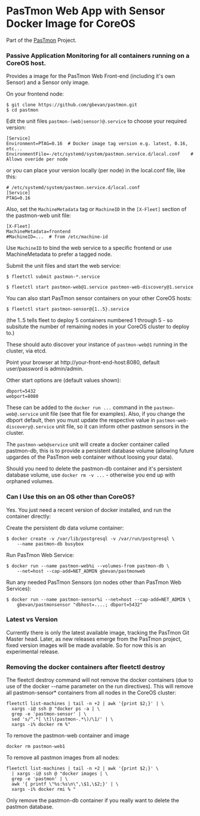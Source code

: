 PasTmon Web App with Sensor Docker Image for CoreOS
===================================================

Part of the [PasTmon](http://pastmon.sourceforge.net) Project.

### Passive Application Monitoring for all containers running on a CoreOS host.

Provides a image for the PasTmon Web Front-end (including it's own Sensor) and a
Sensor only image.

On your frontend node:

    $ git clone https://github.com/gbevan/pastmon.git
    $ cd pastmon

Edit the unit files ``pastmon-(web|sensor)@.service`` to choose your required version:

    [Service]
    Environment=PTAG=0.16  # Docker image tag version e.g. latest, 0.16, etc...
    EnvironmentFile=-/etc/systemd/system/pastmon.service.d/local.conf    # Allows overide per node

or you can place your version locally (per node) in the local.conf file, like this:

    # /etc/systemd/system/pastmon.service.d/local.conf
    [Service]
    PTAG=0.16

Also, set the ``MachineMetadata`` tag or ``MachineID`` in the ``[X-Fleet]`` section of the pastmon-web
unit file:

    [X-Fleet]
    MachineMetadata=frontend
    #MachineID=...  # from /etc/machine-id

Use ``MachineID`` to bind the web service to a specific frontend or use MachineMetadata to prefer a tagged node.

Submit the unit files and start the web service:

    $ fleetctl submit pastmon-*.service

    $ fleetctl start pastmon-web@1.service pastmon-web-discovery@1.service

You can also start PasTmon sensor containers on your other CoreOS hosts:

    $ fleetctl start pastmon-sensor@{1..5}.service

(the 1..5 tells fleet to deploy 5 containers numbered 1 through 5 - so subsitute the number of
remaining nodes in your CoreOS cluster to deploy to.)

These should auto discover your instance of ``pastmon-web@1`` running in the cluster, via etcd.

Point your browser at http://your-front-end-host:8080, default user/password is admin/admin.

Other start options are (default values shown):

    dbport=5432
    webport=8080

These can be added to the `docker run ...` command in the ``pastmon-web@.service`` unit file (see that file for examples).
Also, if you change the dbport default, then you must update the respective value in ``pastmon-web-discovery@.service`` unit file,
so it can inform other pastmon sensors in the cluster.

The ``pastmon-web@service`` unit will create a docker container called pastmon-db, this is to
provide a persistent database volume (allowing future upgardes of the PasTmon web container
without loosing your data).

Should you need to delete the pastmon-db container and it's persistent database volume,
use `docker rm -v ...` - otherwise you end up with orphaned volumes.

### Can I Use this on an OS other than CoreOS?

Yes.  You just need a recent version of docker installed, and run the container directly:

Create the persistent db data volume container:

    $ docker create -v /var/lib/postgresql -v /var/run/postgresql \
        --name pastmon-db busybox

Run PasTmon Web Service:

    $ docker run --name pastmon-web%i --volumes-from pastmon-db \
        --net=host --cap-add=NET_ADMIN gbevan/pastmonweb

Run any needed PasTmon Sensors (on nodes other than PasTmon Web Services):

    $ docker run --name pastmon-sensor%i --net=host --cap-add=NET_ADMIN \
        gbevan/pastmonsensor "dbhost=....; dbport=5432"

### Latest vs Version

Currently there is only the latest available image, tracking the PasTmon Git Master head.
Later, as new releases emerge from the PasTmon project, fixed version images will be made available.
So for now this is an experimental release.

### Removing the docker containers after fleetctl destroy

The fleetctl destroy command will not remove the docker containers (due to use of the
docker --name parameter on the run directives).  This will remove all pastmon-sensor*
containers from all nodes in the CoreOS cluster:

    fleetctl list-machines | tail -n +2 | awk '{print $2;}' | \
      xargs -i@ ssh @ "docker ps -a | \
      grep -e 'pastmon-sensor' | \
      sed 's/^.*[ \t]\(pastmon-.*\)/\1/' | \
      xargs -i% docker rm %"

To remove the pastmon-web container and image

    docker rm pastmon-web1

To remove all pastmon images from all nodes:

    fleetctl list-machines | tail -n +2 | awk '{print $2;}' \
      | xargs -i@ ssh @ "docker images | \
      grep -e 'pastmon' | \
      awk '{ printf \"%s:%s\n\",\$1,\$2;}' | \
      xargs -i% docker rmi % "

Only remove the pastmon-db container if you really want to delete the pastmon
database.
